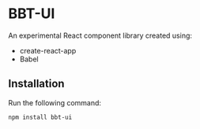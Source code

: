 # BBT-UI 

An experimental React component library created using:

* create-react-app
* Babel

## Installation

Run the following command:

```
npm install bbt-ui
```